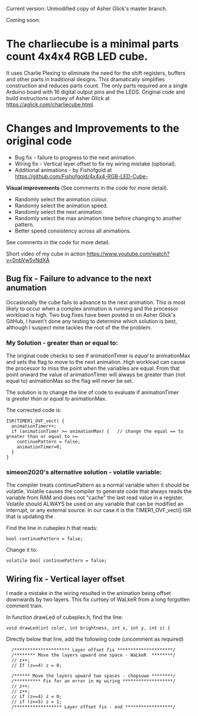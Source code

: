 Current version: Unmodified copy of Asher Glick's master branch. 

Coming soon: 

# The charliecube is a minimal parts count 4x4x4 RGB LED cube. 
It uses Charlie Plexing to eliminate the need for the shift registers, buffers and other parts in traditional designs. This dramatically simplifies construction and reduces parts count. The only parts required are a single Arduino board with 16 digital output pins and the LEDS. Original code and build instructions curtsey of Asher Glick at https://aglick.com/charliecube.html. 

# Changes and Improvements to the original code

- Bug fix - failure to progress to the next animation.
- Wiring fix - Vertical layer offset to fix my wiring mistake (optional).
- Additional animations - by Fishofgold at https://github.com/Fishofgold/4x4x4-RGB-LED-Cube-

**Visual improvements** (See comments in the code for more detail).
- Randomly select the animation colour.
- Randomly select the animation speed.
- Randomly select the next animation.
- Randomly select the max animation time before changing to another pattern.
- Better speed consistency across all animations.

See comments in the code for more detail.

Short video of my cube in action https://www.youtube.com/watch?v=0nbVw5vNdXA


## Bug fix - Failure to advance to the next anumation
Occasionally the cube fails to advance to the next animation. This is most likely to occur when a complex animation is running and the processor workload is high. Two bug fixes have been posted in on Asher Glick's GitHub, I haven't done any testing to determine which solution is best, although I suspect mine tackles the root of the the problem.

### My Solution - greater than or equal to:
The original code checks to see if animationTimer is *equal* to animationMax and sets the flag to move to the next animation. High workload can cause the processor to miss the point when the variables are equal. From that point onward the value of animationTimer will always be greater than (not equal to) animationMax so the flag will never be set.

The solution is to change the line of code to evaluate if animationTimer is *greater than or equal to* animationMax.

The corrected code is:

```
ISR(TIMER1_OVF_vect) {
  animationTimer++;
  if (animationTimer >= animationMax) {   // change the equal == to greater than or equal to >= 
    continuePattern = false;
    animationTimer=0;
  }
}
```

### simeon2020's alternative solution - volatile variable: 
The compiler treats continuePattern as a normal variable when it should be volatile. Volatile causes the compiler to generate code that always reads the variable from RAM and does not "cache" the last read value in a register. Volatile should ALWAYS be used on any variable that can be modified an interrupt, or any external source. In our case it is the TIMER1_OVF_vect() ISR that is updating the 

Find the line in cubeplex.h that reads:

`bool continuePattern = false;`

Change it to:

`volatile bool continuePattern = false;`



## Wiring fix - Vertical layer offset
I made a mistake in the wiring resulted in the animation being offset downwards by two layers. 
This fix curtsey of WaLkeR from a long forgotten comment train. 

In function drawLed of cubeplex.h, find the line:

`void drawLed(int color, int brightness, int x, int y, int z) {`

Directly below that line, add the following code (uncomment as required)

```
  /********************* Layer offset fix *********************/
  /******** Move the layers upward one space - WaLkeR  ********/
  // z++;
  // If (z==4) z = 0;

  /****** Move the layers upward two spaces - chopsuwe ********/
  /********** Fix for an error in my wiring *******************/  
  // z++;
  // z++;
  // if (z==4) z = 0;
  // if (z==5) z = 1;
  /****************** Layer offset fix - end ******************/
```


